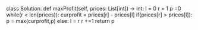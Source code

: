 
class Solution:
    def maxProfit(self, prices: List[int]) -> int:
        l = 0
        r = 1
        p =0
        while(r < len(prices)):
            curprofit = prices[r] - prices[l]
            if(prices[r] > prices[l]):
                p = max(curprofit,p)
            else:
                l = r
            r +=1
        return p
